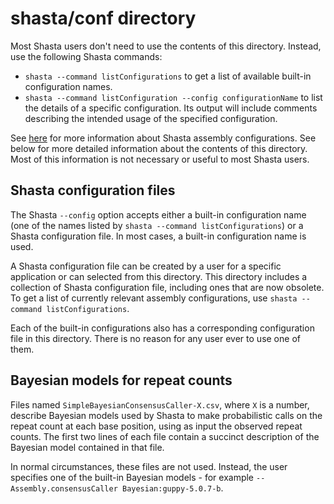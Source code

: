 # shasta/conf directory

Most Shasta users don't need to use the contents of this directory. Instead, use the following Shasta commands:

* `shasta --command listConfigurations` to get a list of available built-in configuration names.
* `shasta --command listConfiguration --config configurationName` to list the details of a specific configuration. Its output will include comments describing the intended usage of the specified configuration.

See [here](../docs/Configurations.html) for more information about Shasta assembly configurations. See below for more detailed information about the contents of this directory. Most of this information is not necessary or useful to most Shasta users.



## Shasta configuration files

The Shasta `--config` option accepts either a built-in configuration name (one of the names listed by `shasta --command listConfigurations`) or a Shasta configuration file. In most cases, a built-in configuration name is used.


A Shasta configuration file can be created by a user for a specific application or can selected from this directory. This directory includes a collection of Shasta configuration file, including ones that are now obsolete. To get a list of currently relevant assembly configurations, use `shasta --command listConfigurations`.

Each of the built-in configurations also has a corresponding configuration file in this directory. There is no reason for any user ever to use one of them.


## Bayesian models for repeat counts

Files named `SimpleBayesianConsensusCaller-X.csv`, where `X` is a number, describe Bayesian models used by Shasta to make probabilistic calls on the repeat count at each base position, using as input the observed repeat counts. The first two lines of each file contain a succinct description of the Bayesian model contained in that file. 

In normal circumstances, these files are not used. Instead, the user specifies one of the built-in Bayesian models - for example `--Assembly.consensusCaller Bayesian:guppy-5.0.7-b`.




